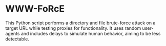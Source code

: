 # WWW-FoRcE
This Python script performs a directory and file brute-force attack on a target URL while testing proxies for functionality. It uses random user-agents and includes delays to simulate human behavior, aiming to be less detectable.
